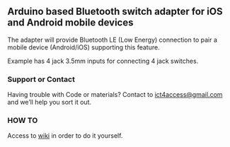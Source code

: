 ## Arduino based Bluetooth switch adapter for iOS and Android mobile devices

The adapter will provide Bluetooth LE (Low Energy) connection to pair a mobile device (Android/iOS) supporting this feature.

Example has 4 jack 3.5mm inputs for connecting 4 jack switches.

### Support or Contact

Having trouble with Code or materials? Contact to ict4access@gmail.com and we’ll help you sort it out.

### HOW TO

Access to [wiki](https://github.com/ict4access/ble-jack-adapter/wiki) in order to do it yourself.






